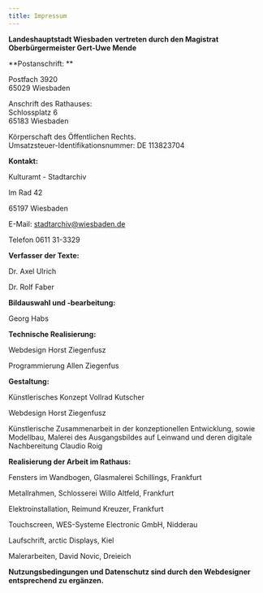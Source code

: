 ```yaml
---
title: Impressum
---
```


**Landeshauptstadt Wiesbaden**
**vertreten durch den Magistrat**
**Oberbürgermeister Gert-Uwe Mende**

**Postanschrift: **

Postfach 3920  
65029 Wiesbaden

Anschrift des Rathauses:  
Schlossplatz 6  
65183 Wiesbaden

Körperschaft des Öffentlichen Rechts.  
Umsatzsteuer-Identifikationsnummer: DE 113823704

**Kontakt:**


Kulturamt - Stadtarchiv

Im Rad 42

65197 Wiesbaden

E-Mail: stadtarchiv@wiesbaden.de

Telefon 0611 31-3329

**Verfasser der Texte:**

Dr. Axel Ulrich

Dr. Rolf Faber

**Bildauswahl und -bearbeitung:**

Georg Habs

**Technische Realisierung:**

Webdesign Horst Ziegenfusz

Programmierung Allen Ziegenfus

**Gestaltung:**

Künstlerisches Konzept Vollrad Kutscher

Webdesign Horst Ziegenfusz

Künstlerische Zusammenarbeit in der konzeptionellen Entwicklung,
sowie Modellbau, Malerei des Ausgangsbildes auf Leinwand und deren digitale Nachbereitung
Claudio Roig

**Realisierung der Arbeit im Rathaus:**

Fensters im Wandbogen, Glasmalerei Schillings, Frankfurt

Metallrahmen, Schlosserei Willo Altfeld, Frankfurt

Elektroinstallation, Reimund Kreuzer, Frankfurt

Touchscreen, WES-Systeme Electronic GmbH, Nidderau

Laufschrift, arctic Displays, Kiel

Malerarbeiten, David Novic, Dreieich


**Nutzungsbedingungen und Datenschutz sind durch den Webdesigner
entsprechend zu ergänzen.**
